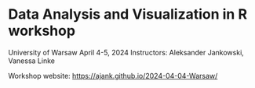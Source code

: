 # Data Analysis and Visualization in R workshop
University of Warsaw
April 4-5, 2024
Instructors: Aleksander Jankowski, Vanessa Linke

Workshop website: https://ajank.github.io/2024-04-04-Warsaw/
